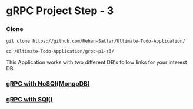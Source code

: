 # gRPC Project Step - 3 

### Clone
```
git clone https://github.com/Rehan-Sattar/Ultimate-Todo-Application/

cd /Ultimate-Todo-Application/grpc-p1-s3/
```

This Application works with two different DB's follow links for your interest DB.
### [gRPC with NoSQl(MongoDB)](https://github.com/Rehan-Sattar/Ultimate-Todo-Application/grpc-p1-s3/nosql)

### [gRPC with SQl()](https://github.com/Rehan-Sattar/Ultimate-Todo-Application/grpc-p1-s3/nosql)


